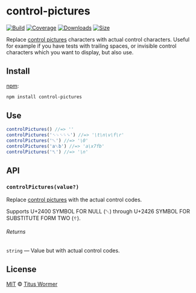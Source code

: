 # control-pictures

[![Build][build-badge]][build]
[![Coverage][coverage-badge]][coverage]
[![Downloads][downloads-badge]][downloads]
[![Size][size-badge]][size]

Replace [control pictures][pictures] characters with actual control characters.
Useful for example if you have tests with trailing spaces, or invisible control
characters which you want to display, but also use.

## Install

[npm][]:

```sh
npm install control-pictures
```

## Use

```js
controlPictures() //=> ''
controlPictures('␉␊␋␌␍') //=> '\t\n\v\f\r'
controlPictures('␀') //=> '\0'
controlPictures('a␡b') //=> 'a\x7fb'
controlPictures('␤') //=> '\n'
```

## API

### `controlPictures(value?)`

Replace [control pictures][pictures] with the actual control codes.

Supports U+2400 SYMBOL FOR NULL (␀) through U+2426 SYMBOL FOR SUBSTITUTE FORM
TWO (`␦`).

###### Returns

`string` — Value but with actual control codes.

## License

[MIT][license] © [Titus Wormer][author]

<!-- Definitions -->

[build-badge]: https://github.com/wooorm/control-pictures/workflows/main/badge.svg

[build]: https://github.com/wooorm/control-pictures/actions

[coverage-badge]: https://img.shields.io/codecov/c/github/wooorm/control-pictures.svg

[coverage]: https://codecov.io/github/wooorm/control-pictures

[downloads-badge]: https://img.shields.io/npm/dm/control-pictures.svg

[downloads]: https://www.npmjs.com/package/control-pictures

[size-badge]: https://img.shields.io/bundlephobia/minzip/control-pictures.svg

[size]: https://bundlephobia.com/result?p=control-pictures

[npm]: https://docs.npmjs.com/cli/install

[license]: license

[author]: https://wooorm.com

[pictures]: https://en.wikipedia.org/wiki/Control_Pictures

